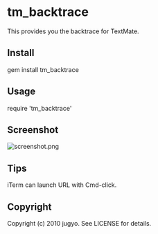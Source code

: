 tm_backtrace
====

This provides you the backtrace for TextMate.

Install
----

  gem install tm_backtrace

Usage
----

  require 'tm_backtrace'

Screenshot
----

![screenshot.png](tm_backtrace/raw/master/screenshot.png)

Tips
----

iTerm can launch URL with Cmd-click.

Copyright
----

Copyright (c) 2010 jugyo. See LICENSE for details.
